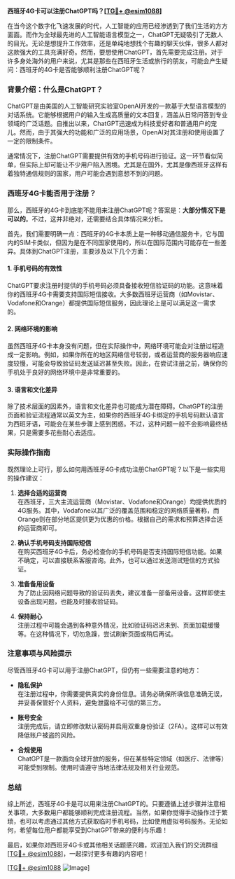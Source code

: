 **西班牙4G卡可以注册ChatGPT吗？[[TG💪+ @esim1088](https://t.me/s/esim1088)]**

在当今这个数字化飞速发展的时代，人工智能的应用已经渗透到了我们生活的方方面面。而作为全球最先进的人工智能语言模型之一，ChatGPT无疑吸引了无数人的目光。无论是想提升工作效率，还是单纯地想找个有趣的聊天伙伴，很多人都对这款强大的工具充满好奇。然而，要想使用ChatGPT，首先需要完成注册。对于许多身处海外的用户来说，尤其是那些在西班牙生活或旅行的朋友，可能会产生疑问：西班牙的4G卡是否能够顺利注册ChatGPT呢？

### 背景介绍：什么是ChatGPT？

ChatGPT是由美国的人工智能研究实验室OpenAI开发的一款基于大型语言模型的对话系统。它能够根据用户的输入生成高质量的文本回复，涵盖从日常问答到专业领域的广泛话题。自推出以来，ChatGPT迅速成为科技爱好者和普通用户的宠儿。然而，由于其强大的功能和广泛的应用场景，OpenAI对其注册和使用设置了一定的限制条件。

通常情况下，注册ChatGPT需要提供有效的手机号码进行验证。这一环节看似简单，但实际上却可能让不少用户陷入困境。尤其是在国外，尤其是像西班牙这样有着独特通信规则的国家，用户可能会遇到意想不到的问题。

### 西班牙4G卡能否用于注册？

那么，西班牙的4G卡到底能不能用来注册ChatGPT呢？答案是：**大部分情况下是可以的**。不过，这并非绝对，还需要结合具体情况来分析。

首先，我们需要明确一点：西班牙的4G卡本质上是一种移动通信服务卡，它与国内的SIM卡类似，但因为是在不同国家使用的，所以在国际范围内可能存在一些差异。具体到ChatGPT注册，主要涉及以下几个方面：

#### 1. 手机号码的有效性

ChatGPT要求注册时提供的手机号码必须具备接收短信验证码的功能。这意味着你的西班牙4G卡需要支持国际短信接收。大多数西班牙运营商（如Movistar、Vodafone和Orange）都提供国际短信服务，因此理论上是可以满足这一需求的。

#### 2. 网络环境的影响

虽然西班牙4G卡本身没有问题，但在实际操作中，网络环境可能会对注册过程造成一定影响。例如，如果你所在的地区网络信号较弱，或者运营商的服务器响应速度较慢，可能会导致验证码发送延迟甚至失败。因此，在尝试注册之前，确保你的手机处于良好的网络环境中是非常重要的。

#### 3. 语言和文化差异

除了技术层面的因素外，语言和文化差异也可能成为潜在障碍。ChatGPT的注册页面和验证流程通常以英文为主，如果你的西班牙4G卡绑定的手机号码默认语言为西班牙语，可能会在某些步骤上感到困惑。不过，这种问题一般不会影响最终结果，只是需要多花些耐心去适应。

### 实际操作指南

既然理论上可行，那么如何用西班牙4G卡成功注册ChatGPT呢？以下是一些实用的操作建议：

1. **选择合适的运营商**  
   在西班牙，三大主流运营商（Movistar、Vodafone和Orange）均提供优质的4G服务。其中，Vodafone以其广泛的覆盖范围和稳定的网络质量著称，而Orange则在部分地区提供更为优惠的价格。根据自己的需求和预算选择合适的运营商即可。

2. **确认手机号码支持国际短信**  
   在购买西班牙4G卡后，务必检查你的手机号码是否支持国际短信功能。如果不确定，可以直接联系客服咨询。此外，也可以通过发送测试短信的方式验证。

3. **准备备用设备**  
   为了防止因网络问题导致的验证码丢失，建议准备一部备用设备。这样即使主设备出现问题，也能及时接收验证码。

4. **保持耐心**  
   注册过程中可能会遇到各种意外情况，比如验证码迟迟未到、页面加载缓慢等。在这种情况下，切勿急躁，尝试刷新页面或稍后再试。

### 注意事项与风险提示

尽管西班牙4G卡可以用于注册ChatGPT，但仍有一些需要注意的地方：

- **隐私保护**  
  在注册过程中，你需要提供真实的身份信息。请务必确保所填信息准确无误，并妥善保管好个人资料，避免泄露给不可信的第三方。

- **账号安全**  
  注册完成后，请立即修改默认密码并启用双重身份验证（2FA）。这样可以有效降低账户被盗的风险。

- **合规使用**  
  ChatGPT是一款面向全球开放的服务，但在某些特定领域（如医疗、法律等）可能受到限制。使用时请遵守当地法律法规及相关行业规范。

### 总结

综上所述，西班牙4G卡是可以用来注册ChatGPT的。只要遵循上述步骤并注意相关事项，大多数用户都能够顺利完成注册流程。当然，如果你觉得手动操作过于繁琐，也可以考虑通过其他方式获取临时手机号码，比如使用虚拟号码服务。无论如何，希望每位用户都能享受到ChatGPT带来的便利与乐趣！

最后，如果你对西班牙4G卡或其他相关话题感兴趣，欢迎加入我们的交流群组[[TG💪+ @esim1088](https://t.me/s/esim1088)]，一起探讨更多有趣的内容吧！  

[[TG💪+ @esim1088](https://t.me/s/esim1088) ![Image](https://i.postimg.cc/4NQfJmqS/Snipaste-2025-05-13-00-14-12.png)]